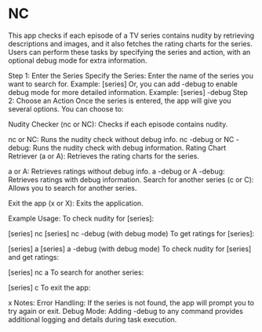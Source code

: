 # NC
This app checks if each episode of a TV series contains nudity by retrieving descriptions and images, and it also fetches the rating charts for the series. Users can perform these tasks by specifying the series and action, with an optional debug mode for extra information.

Step 1: Enter the Series
Specify the Series:
Enter the name of the series you want to search for.
Example:
[series]
Or, you can add -debug to enable debug mode for more detailed information.
Example:
[series] -debug
Step 2: Choose an Action
Once the series is entered, the app will give you several options. You can choose to:

Nudity Checker (nc or NC):
Checks if each episode contains nudity.

nc or NC: Runs the nudity check without debug info.
nc -debug or NC -debug: Runs the nudity check with debug information.
Rating Chart Retriever (a or A):
Retrieves the rating charts for the series.

a or A: Retrieves ratings without debug info.
a -debug or A -debug: Retrieves ratings with debug information.
Search for another series (c or C):
Allows you to search for another series.

Exit the app (x or X):
Exits the application.

Example Usage:
To check nudity for [series]:

[series] nc
[series] nc -debug (with debug mode)
To get ratings for [series]:

[series] a
[series] a -debug (with debug mode)
To check nudity for [series] and get ratings:

[series] nc a
To search for another series:

[series] c
To exit the app:

x
Notes:
Error Handling: If the series is not found, the app will prompt you to try again or exit.
Debug Mode: Adding -debug to any command provides additional logging and details during task execution.
